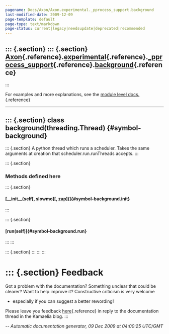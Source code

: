 ```yaml
---
pagename: Docs/Axon/Axon.experimental._pprocess_support.background
last-modified-date: 2009-12-09
page-template: default
page-type: text/markdown
page-status: current|legacy|needsupdate|deprecated|recommended
---
```

::: {.section}
::: {.section}
[Axon](/Docs/Axon/Axon.html){.reference}.[experimental](/Docs/Axon/Axon.experimental.html){.reference}.[\_pprocess\_support](/Docs/Axon/Axon.experimental._pprocess_support.html){.reference}.[background](/Docs/Axon/Axon.experimental._pprocess_support.background.html){.reference}
--------------------------------------------------------------------------------------------------------------------------------------------------------------------------------------------------------------------------------------------------------------------------------------
:::

For examples and more explanations, see the [module level
docs.](/Docs/Axon/Axon.experimental._pprocess_support.html){.reference}

------------------------------------------------------------------------

::: {.section}
class background(threading.Thread) {#symbol-background}
----------------------------------

::: {.section}
A python thread which runs a scheduler. Takes the same arguments at
creation that scheduler.run.runThreads accepts.
:::

::: {.section}
### Methods defined here

::: {.section}
#### [\_\_init\_\_(self\[, slowmo\]\[, zap\])]{#symbol-background.__init__}
:::

::: {.section}
#### [run(self)]{#symbol-background.run}
:::
:::

::: {.section}
:::
:::
:::

::: {.section}
Feedback
========

Got a problem with the documentation? Something unclear that could be
clearer? Want to help improve it? Constructive criticism is very welcome
- especially if you can suggest a better rewording!

Please leave you feedback
[here](../../../cgi-bin/blog/blog.cgi?rm=viewpost&nodeid=1142023701){.reference}
in reply to the documentation thread in the Kamaelia blog.
:::

*\-- Automatic documentation generator, 09 Dec 2009 at 04:00:25 UTC/GMT*
